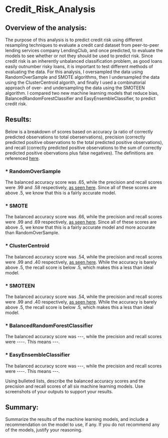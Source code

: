 # Credit_Risk_Analysis

## Overview of the analysis: 

The purpose of this analysis is to predict credit risk using different resampling techniques to evaluate a credit card dataset from peer-to-peer lending services company LendingClub, and once predicted, to evaluate the models to see whether or not they should be used to predict risk. Since credit risk is an inherently unbalanced classification problem, as good loans easily outnumber risky loans, it is important to test different methods of evaluating the data. For this analysis, I oversampled the data using RandomOverSample and SMOTE algorithms, then I undersampled the data using the ClusterCentroid algorith, and finally I used a combinatorial approach of over- and undersampling the data using the SMOTEEN algorithm. I compared two new machine learning models that reduce bias, BalancedRandomForestClassifier and EasyEnsembleClassifier, to predict credit risk. 

## Results: 
Below is a breakdown of scores based on accuracy (a ratio of correctly predicted observations to total oberservations), precision (correctly predicted positive observations to the total predicted positive observations), and recall (correctly predicted positive observations to the sum of correctly predicted positive obervations plus false negatives). The definitions are referenced [here](https://blog.exsilio.com/all/accuracy-precision-recall-f1-score-interpretation-of-performance-measures). 

### * RandomOverSample
The balanced accuracy score was .65, while the precision and recall scores were .99 and .58 respectively, [as seen here](https://github.com/LaurenSonis/Credit_Risk_Analysis/blob/main/2021-04-04%20(2).png). Since all of these scores are above .5, we know that this is a fairly accurate model.

### * SMOTE
The balanced accuracy score was .66, while the precision and recall scores were .99 and .69 respectively, [as seen here](https://github.com/LaurenSonis/Credit_Risk_Analysis/blob/main/2021-04-04%20(3).png). Since all of these scores are above .5, we know that this is a fairly accurate model and more accurate than RandomOverSample.

### * ClusterCentroid
The balanced accuracy score was .54, while the precision and recall scores were .99 and .40 respectively, [as seen here](https://github.com/LaurenSonis/Credit_Risk_Analysis/blob/main/2021-04-04%20(4).png). While the accuracy is barely above .5, the recall score is below .5, which makes this a less than ideal model.

### * SMOTEEN
The balanced accuracy score was .54, while the precision and recall scores were .99 and .40 respectively, [as seen here](https://github.com/LaurenSonis/Credit_Risk_Analysis/blob/main/2021-04-04%20(4).png). While the accuracy is barely above .5, the recall score is below .5, which makes this a less than ideal model.

### * BalancedRandomForestClassifier
The balanced accuracy score was ---, while the precision and recall scores were ----. This means ---.

### * EasyEnsembleClassifier
The balanced accuracy score was ---, while the precision and recall scores were ----. This means ---.

Using bulleted lists, describe the balanced accuracy scores and the precision and recall scores of all six machine learning models. Use screenshots of your outputs to support your results.

## Summary: 
Summarize the results of the machine learning models, and include a recommendation on the model to use, if any. If you do not recommend any of the models, justify your reasoning.
